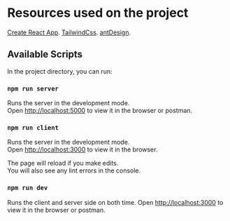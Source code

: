 # Resources used on the project

[Create React App](https://github.com/facebook/create-react-app).
[TailwindCss](https://tailwindcss.com/).
[antDesign](https://ant.design/docs/react/introduce).

## Available Scripts

In the project directory, you can run:

### `npm run server`

Runs the server in the development mode.\
Open [http://localhost:5000](http://localhost:5000) to view it in the browser or postman.

### `npm run client`

Runs the server in the development mode.\
Open [http://localhost:3000](http://localhost:3000) to view it in the browser.

The page will reload if you make edits.\
You will also see any lint errors in the console.

### `npm run dev`

Runs the client and server side on both time.
Open [http://localhost:3000](http://localhost:3000) to view it in the browser or postman.
